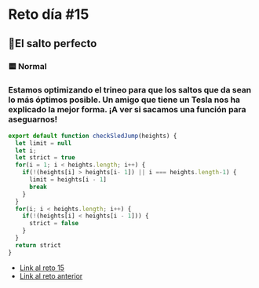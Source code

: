 # Reto día #15

## 🎄El salto perfecto

### 🟨 Normal

### Estamos optimizando el trineo para que los saltos que da sean lo más óptimos posible. Un amigo que tiene un Tesla nos ha explicado la mejor forma. ¡A ver si sacamos una función para aseguarnos!

```js
export default function checkSledJump(heights) {
  let limit = null
  let i;
  let strict = true
  for(i = 1; i < heights.length; i++) {
    if(!(heights[i] > heights[i- 1]) || i === heights.length-1) {
      limit = heights[i - 1]
      break
    }
  }
  for(i; i < heights.length; i++) {
    if(!(heights[i] < heights[i - 1])) {
      strict = false
    }
  }
  return strict
}

```

- [Link al reto 15](https://adventjs.dev/challenges/15)
- [Link al reto anterior](./reto14.md)
